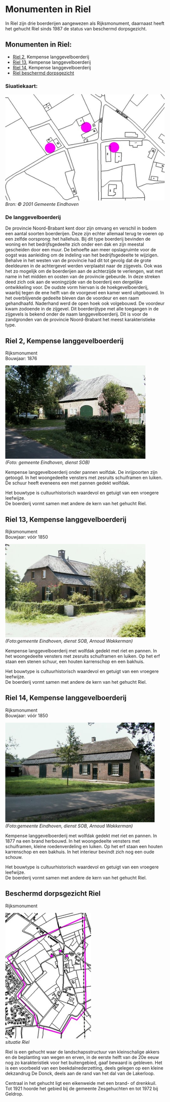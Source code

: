 # Monumenten in Riel

In Riel zijn drie boerderijen aangewezen als Rijksmonument, daarnaast heeft het gehucht Riel sinds 1987 de status van beschermd dorpsgezicht.

## Monumenten in Riel:
* [Riel 2](#riel2), Kempense langgevelboerderij
* [Riel 13](riel13), Kempense langgevelboerderij
* [Riel 14](riel14), Kempense langgevelboerderij
* [Riel beschermd dorpsgezicht](dorpsgezicht)

### Siuatiekaart:

![Situatiekaart](situatiekaart.jpg)  
*Bron: © 2001 Gemeente Eindhoven*

### De langgevelboerderij
De provincie Noord-Brabant kent door zijn omvang en verschil in bodem een aantal soorten boerderijen.
Deze zijn echter allemaal terug te voeren op een zelfde oorsprong: het hallehuis.
Bij dit type boerderij bevinden de woning en het bedrijfsgedeelte zich onder een dak en zijn meestal gescheiden door een muur.
De behoefte aan meer opslagruimte voor de oogst was aanleiding om de indeling van het bedrijfsgedeelte te wijzigen.
Behalve in het westen van de provincie had dit tot gevolg dat de grote deeldeuren in de achtergevel werden verplaatst naar de zijgevels.
Ook was het zo mogelijk om de boerderijen aan de achterzijde te verlengen, wat met name in het midden en oosten van de provincie gebeurde.
In deze streken deed zich ook aan de woningzijde van de boerderij een dergelijke ontwikkeling voor.
De oudste vorm hiervan is de hoekgevelboerderij, waarbij tegen de ene helft van de voorgevel een kamer werd uitgebouwd.
In het overblijvende gedeelte bleven dan de voordeur en een raam gehandhaafd. Naderhand werd de open hoek ook volgebouwd.
De voordeur kwam zodoende in de zijgevel. Dit boerderijtype met alle toegangen in de zijgevels is bekend onder de naam langgevelboerderij.
Dit is voor de zandgronden van de provincie Noord-Brabant het meest karakteristieke type.

## Riel 2, Kempense langgevelboerderij
Rijksmonument  
Bouwjaar: 1876

![Riel 2](riel2.jpg)  
*(Foto: gemeente Eindhoven, dienst SOB)*

Kempense langgevelboerderij onder pannen wolfdak. De inrijpoorten zijn getoogd. In het woongedeelte vensters met zesruits schuiframen en luiken. De schuur heeft eveneens een met pannen gedekt wolfdak.

Het bouwtype is cultuurhistorisch waardevol en getuigt van een vroegere leefwijze.  
De boerderij vormt samen met andere de kern van het gehucht Riel.

## Riel 13, Kempense langgevelboerderij
Rijksmonument  
Bouwjaar: vóór 1850

![Riel 13](riel13.jpg)
*(Foto:gemeente Eindhoven, dienst SOB, Arnoud Wakkerman)*

Kempense langgevelboerderij met wolfdak gedekt met riet en pannen. In het woongedeelte vensters met zesruits schuiframen en luiken. Op het erf staan een stenen schuur, een houten karrenschop en een bakhuis.

Het bouwtype is cultuurhistorisch waardevol en getuigt van een vroegere leefwijze.  
De boerderij vormt samen met andere de kern van het gehucht Riel.

## Riel 14, Kempense langgevelboerderij
Rijksmonument  
Bouwjaar: vóór 1850

![Riel 14](riel14.jpg)  
*(Foto:gemeente Eindhoven, dienst SOB, Arnoud Wakkerman)*

Kempense langgevelboerderij met wolfdak gedekt met riet en pannen. In 1877 na een brand herbouwd. In het woongedeelte vensters met schuiframen, kleine roedenverdeling en luiken. Op het erf staan een houten karrenschop en een bakhuis. In het interieur bevindt zich nog een oude schouw.

Het bouwtype is cultuurhistorisch waardevol en getuigt van een vroegere leefwijze.  
De boerderij vormt samen met andere de kern van het gehucht Riel.

## Beschermd dorpsgezicht Riel
Rijksmonument

![Situatie Riel](situatieriel.jpg)  
*situatie Riel*

Riel is een gehucht waar de landschapsstructuur van kleinschalige akkers en de beplanting van wegen en erven, in de eerste helft van de 20e eeuw nog zo karakteristiek voor het buitengebied, gaaf bewaard is gebleven. Het is een voorbeeld van een beekdalnederzetting, deels gelegen op een kleine dekzandrug De Donck, deels aan de rand van het dal van de Lakerloop.

Centraal in het gehucht ligt een eikenweide met een brand- of drenkkuil.  
Tot 1921 hoorde het gebied bij de gemeente Zesgehuchten en tot 1972 bij Geldrop.
